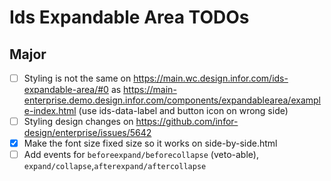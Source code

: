 # Ids Expandable Area TODOs

## Major

- [ ] Styling is not the same on https://main.wc.design.infor.com/ids-expandable-area/#0 as https://main-enterprise.demo.design.infor.com/components/expandablearea/example-index.html (use ids-data-label and button icon on wrong side)
- [ ] Styling design changes on https://github.com/infor-design/enterprise/issues/5642
- [x] Make the font size fixed size so it works on side-by-side.html
- [ ] Add events for `beforeexpand/beforecollapse` (veto-able), `expand/collapse`,`afterexpand/aftercollapse`
